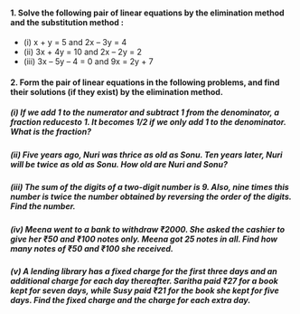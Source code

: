 #### 1. Solve the following pair of linear equations by the elimination method and the substitution method :
* (i) x + y = 5 and 2x – 3y = 4 
* (ii) 3x + 4y = 10 and 2x – 2y = 2
* (iii) 3x – 5y – 4 = 0 and 9x = 2y + 7

#### 2. Form the pair of linear equations in the following problems, and find their solutions (if they exist) by the elimination method.
##### (i)  If we add 1 to the numerator and subtract 1 from the denominator, a fraction reducesto 1. It becomes 1/2 if we only add 1 to the denominator. What is the fraction?
##### (ii) Five years ago, Nuri was thrice as old as Sonu. Ten years later, Nuri will be twice as old as Sonu. How old are Nuri and Sonu?
##### (iii) The sum of the digits of a two-digit number is 9. Also, nine times this number is twice the number obtained by reversing the order of the digits. Find the number.
##### (iv) Meena went to a bank to withdraw ₹2000. She asked the cashier to give her ₹50 and ₹100 notes only. Meena got 25 notes in all. Find how many notes of ₹50 and ₹100 she received.
##### (v) A lending library has a fixed charge for the first three days and an additional charge for each day thereafter. Saritha paid ₹27 for a book kept for seven days, while Susy paid ₹21 for the book she kept for five days. Find the fixed charge and the charge for each extra day.
